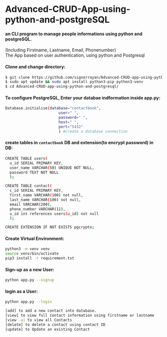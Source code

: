 # Advanced-CRUD-App-using-python-and-postgreSQL

#### an CLI program to manage people informations using python and postgreSQL.
(Including Firstname, Lastname, Email, Phonenumber)\
The App based on user authentication, using python and Postgresql

#### Clone and change directory:
```bash
$ git clone https://github.com/signorrayan/Advanced-CRUD-app-using-python-and-postgresql.git
$ sudo apt update && sudo apt install python3-pip python3-venv
$ cd Advanced-CRUD-app-using-python-and-postgresql/
```

#### To configure PostgreSQL, Enter your databae indformation inside app.py:
```bash
Database.initialise(database="contactbook",
                        user=" ",
                        password=" ",
                        host=" ",
                        port="5432"
                        ) #create a database connection
```



#### create tables in `contactbook` DB and extension(to encrypt password) in DB:
```bash
CREATE TABLE users(
  u_id SERIAL PRIMARY KEY,
  user_name VARCHAR(50) UNIQUE NOT NULL,
  password TEXT NOT NULL
  );

CREATE TABLE contact(
  c_id SERIAL PRIMARY KEY,
  first_name VARCHAR(100) not null,
  last_name VARCHAR(100) not null,
  email VARCHAR(200),
  phone_number VARCHAR(11),
  u_id int references users(u_id) not null
  );

CREATE EXTENSION IF NOT EXISTS pgcrypto;
```

#### Create Virtual Environment:
```bash
python3 -m venv venv
source venv/bin/activate
pip3 install -r requirement.txt
```

#### Sign-up as a new User:
```bash
python app.py --signup
```

#### login as a User:
```bash
python app.py --login
```

```bash
[add] to add a new contact into database.
[view] to view full contact information using firstname or lastname
[view -a] to view all Contacts
[delete] to delete a contact using contact ID
[update] to Update an existing Contact
```
